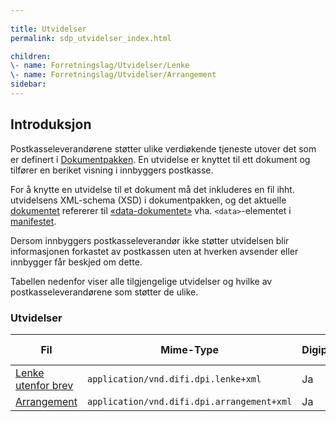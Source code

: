 ```yaml
---
  
title: Utvidelser  
permalink: sdp_utvidelser_index.html

children:  
\- name: Forretningslag/Utvidelser/Lenke  
\- name: Forretningslag/Utvidelser/Arrangement
sidebar:
---
```


## Introduksjon

Postkasseleverandørene støtter ulike verdiøkende tjeneste utover det som
er definert i [Dokumentpakken](Dokumentpakke/). En utvidelse er knyttet
til ett dokument og tilfører en beriket visning i innbyggers postkasse.

For å knytte en utvidelse til et dokument må det inkluderes en fil ihht.
utvidelsens XML-schema (XSD) i dokumentpakken, og det aktuelle
[dokumentet](../../begrep/Dokument.md) refererer til
[«data-dokumentet»](../../begrep/DokumentData.md) vha. `<data>`-elementet
i [manifestet](../Dokumentpakke/Manifest.md).

Dersom innbyggers postkasseleverandør ikke støtter utvidelsen blir
informasjonen forkastet av postkassen uten at hverken avsender eller
innbygger får beskjed om dette.

Tabellen nedenfor viser alle tilgjengelige utvidelser og hvilke av
postkasseleverandørene som støtter de ulike.

### Utvidelser

| Fil     | Mime-Type      | Digipost | e-Boks |
| --- | --- | --- | --- |
| [Lenke utenfor brev](Lenke.md) | `application/vnd.difi.dpi.lenke+xml`       | Ja       | Ja     |
| [Arrangement](Arrangement.md)  | `application/vnd.difi.dpi.arrangement+xml` | Ja       | Ja     |

